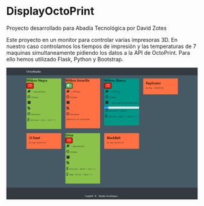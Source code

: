 # DisplayOctoPrint
Proyecto desarrollado para Abadía Tecnológica por David Zotes

Este proyecto en un monitor para controlar varias impresoras 3D. En nuestro caso controlamos los tiempos de impresión y las temperaturas de 7 maquinas simultaneamente pidiendo los datos a la API de OctoPrint.
Para ello hemos utilizado Flask, Python y Bootstrap.


![alt text](https://github.com/AbadiaTecnologica/DisplayOctoAbadia/blob/master/Monitor.PNG)
